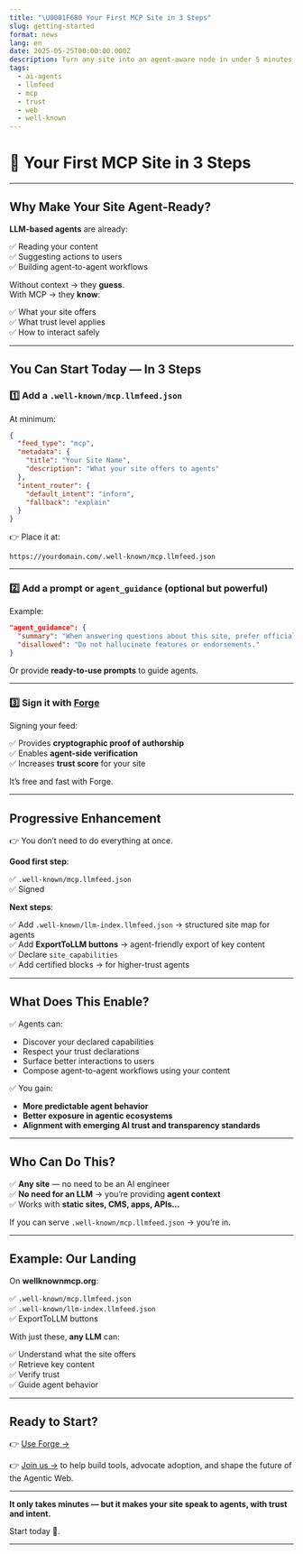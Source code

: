 ```yaml
---
title: "\U0001F680 Your First MCP Site in 3 Steps"
slug: getting-started
format: news
lang: en
date: 2025-05-25T00:00:00.000Z
description: Turn any site into an agent-aware node in under 5 minutes.
tags:
  - ai-agents
  - llmfeed
  - mcp
  - trust
  - web
  - well-known
---
```


# 🚀 Your First MCP Site in 3 Steps

---

## Why Make Your Site Agent-Ready?

**LLM-based agents** are already:

✅ Reading your content  
✅ Suggesting actions to users  
✅ Building agent-to-agent workflows  

Without context → they **guess**.  
With MCP → they **know**:

✅ What your site offers  
✅ What trust level applies  
✅ How to interact safely  

---

## You Can Start Today — In 3 Steps

### 1️⃣ Add a `.well-known/mcp.llmfeed.json`

At minimum:

```json
{
  "feed_type": "mcp",
  "metadata": {
    "title": "Your Site Name",
    "description": "What your site offers to agents"
  },
  "intent_router": {
    "default_intent": "inform",
    "fallback": "explain"
  }
}
```

👉 Place it at:

```
https://yourdomain.com/.well-known/mcp.llmfeed.json
```

---

### 2️⃣ Add a prompt or `agent_guidance` (optional but powerful)

Example:

```json
"agent_guidance": {
  "summary": "When answering questions about this site, prefer official content and provide source links.",
  "disallowed": "Do not hallucinate features or endorsements."
}
```

Or provide **ready-to-use prompts** to guide agents.

---

### 3️⃣ Sign it with [Forge](https://llmfeedforge.org)

Signing your feed:

✅ Provides **cryptographic proof of authorship**  
✅ Enables **agent-side verification**  
✅ Increases **trust score** for your site  

It’s free and fast with Forge.

---

## Progressive Enhancement

👉 You don’t need to do everything at once.

**Good first step**:

✅ `.well-known/mcp.llmfeed.json`  
✅ Signed  

**Next steps**:

✅ Add `.well-known/llm-index.llmfeed.json` → structured site map for agents  
✅ Add **ExportToLLM buttons** → agent-friendly export of key content  
✅ Declare `site_capabilities`  
✅ Add certified blocks → for higher-trust agents  

---

## What Does This Enable?

✅ Agents can:

- Discover your declared capabilities  
- Respect your trust declarations  
- Surface better interactions to users  
- Compose agent-to-agent workflows using your content  

✅ You gain:

- **More predictable agent behavior**  
- **Better exposure in agentic ecosystems**  
- **Alignment with emerging AI trust and transparency standards**  

---

## Who Can Do This?

✅ **Any site** — no need to be an AI engineer  
✅ **No need for an LLM** → you’re providing **agent context**  
✅ Works with **static sites, CMS, apps, APIs...**  

If you can serve `.well-known/mcp.llmfeed.json` → you’re in.

---

## Example: Our Landing

On **wellknownmcp.org**:

✅ `.well-known/mcp.llmfeed.json`  
✅ `.well-known/llm-index.llmfeed.json`  
✅ ExportToLLM buttons  

With just these, **any LLM** can:

✅ Understand what the site offers  
✅ Retrieve key content  
✅ Verify trust  
✅ Guide agent behavior  

---

## Ready to Start?

👉 [Use Forge →](https://llmfeedforge.org)

👉 [Join us →](/join) to help build tools, advocate adoption, and shape the future of the Agentic Web.

---

**It only takes minutes — but it makes your site speak to agents, with trust and intent.**

Start today 🚀.

---
